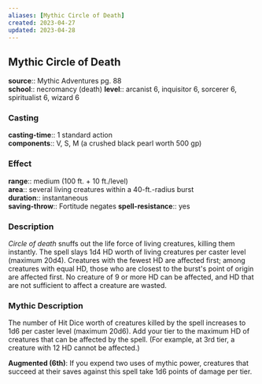 ```yaml
---
aliases: [Mythic Circle of Death]
created: 2023-04-27
updated: 2023-04-28
---
```


## Mythic Circle of Death

**source**:: Mythic Adventures pg. 88  
**school**:: necromancy (death)
**level**:: arcanist 6, inquisitor 6, sorcerer 6, spiritualist 6, wizard 6

### Casting

**casting-time**:: 1 standard action  
**components**:: V, S, M (a crushed black pearl worth 500 gp)

### Effect

**range**:: medium (100 ft. + 10 ft./level)  
**area**:: several living creatures within a 40-ft.-radius burst  
**duration**:: instantaneous  
**saving-throw**:: Fortitude negates
**spell-resistance**:: yes

### Description

*Circle of death* snuffs out the life force of living creatures, killing them instantly. The spell slays 1d4 HD worth of living creatures per caster level (maximum 20d4). Creatures with the fewest HD are affected first; among creatures with equal HD, those who are closest to the burst's point of origin are affected first. No creature of 9 or more HD can be affected, and HD that are not sufficient to affect a creature are wasted.

### Mythic Description

The number of Hit Dice worth of creatures killed by the spell increases to 1d6 per caster level (maximum 20d6). Add your tier to the maximum HD of creatures that can be affected by the spell. (For example, at 3rd tier, a creature with 12 HD cannot be affected.)  
  
**Augmented (6th)**: If you expend two uses of mythic power, creatures that succeed at their saves against this spell take 1d6 points of damage per tier.
